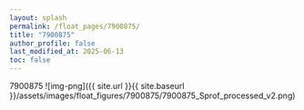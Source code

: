 ```yaml
---
layout: splash
permalink: /float_pages/7900875/
title: "7900875"
author_profile: false
last_modified_at: 2025-06-13
toc: false
---
```

 
7900875
![img-png]({{ site.url }}{{ site.baseurl }}/assets/images/float_figures/7900875/7900875_Sprof_processed_v2.png)